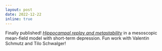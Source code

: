 ```yaml
---
layout: post
date: 2022-12-22 
inline: true
---
```


Finally published! [_Hippocampal replay and metastability_](https://doi.org/10.1371/journal.pcbi.1010809) in a mesoscopic mean-field model with short-term depression. Fun work with Valentin Schmutz and Tilo Schwalger!
